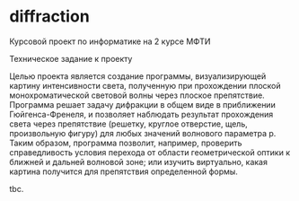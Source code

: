 # diffraction
Курсовой проект по информатике на 2 курсе МФТИ

Техническое задание к проекту

Целью проекта является создание программы, визуализирующей картину интенсивности света, полученную при прохождении плоской
монохроматической световой волны через плоское препятствие.
Программа решает задачу дифракции в общем виде в приближении Гюйгенса-Френеля, и позволяет наблюдать результат прохождения света
через препятствие (решетку, круглое отверстие, щель, произвольную фигуру) для любых значений волнового параметра p. Таким образом,
программа позволит, например, проверить справедливость условия перехода от области геометрической оптики к ближней и дальней волновой зоне;
или изучить виртуально, какая картина получится для препятствия определенной формы.

tbc.
